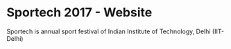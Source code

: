 # Sportech 2017 - Website

Sportech is annual sport festival of Indian Institute of Technology, Delhi (IIT-Delhi)
